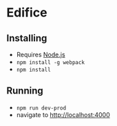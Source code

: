 # Edifice

## Installing
* Requires [Node.js](https://nodejs.org/en/)
* `npm install -g webpack`
* `npm install`

## Running
* `npm run dev-prod`
* navigate to [http://localhost:4000](http://localhost:4000)
